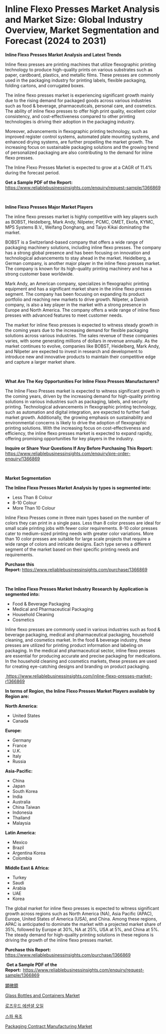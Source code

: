 <p><h1>Inline Flexo Presses Market Analysis and Market Size: Global Industry Overview, Market Segmentation and Forecast (2024 to 2031)</h1></p><p><strong>Inline Flexo Presses Market Analysis and Latest Trends</strong></p>
<p><p>Inline flexo presses are printing machines that utilize flexographic printing technology to produce high-quality prints on various substrates such as paper, cardboard, plastics, and metallic films. These presses are commonly used in the packaging industry for printing labels, flexible packaging, folding cartons, and corrugated boxes.</p><p>The inline flexo presses market is experiencing significant growth mainly due to the rising demand for packaged goods across various industries such as food & beverage, pharmaceuticals, personal care, and cosmetics. The ability of inline flexo presses to offer high print quality, excellent color consistency, and cost-effectiveness compared to other printing technologies is driving their adoption in the packaging industry.</p><p>Moreover, advancements in flexographic printing technology, such as improved register control systems, automated plate mounting systems, and enhanced drying systems, are further propelling the market growth. The increasing focus on sustainable packaging solutions and the growing trend of personalized packaging are also contributing to the demand for inline flexo presses.</p><p>The Inline Flexo Presses Market is expected to grow at a CAGR of 11.4% during the forecast period.</p></p>
<p><strong>Get a Sample PDF of the Report:&nbsp;</strong> <a href="https://www.reliablebusinessinsights.com/enquiry/request-sample/1366869">https://www.reliablebusinessinsights.com/enquiry/request-sample/1366869</a></p>
<p>&nbsp;</p>
<p><strong>Inline Flexo Presses Major Market Players</strong></p>
<p><p>The inline flexo presses market is highly competitive with key players such as BOBST, Heidelberg, Mark Andy, Nilpeter, PCMC, OMET, Ekofa, KYMC, MPS Systems B.V., Weifang Donghang, and Taiyo Kikai dominating the market. </p><p>BOBST is a Switzerland-based company that offers a wide range of packaging machinery solutions, including inline flexo presses. The company has a strong global presence and has been focusing on innovation and technological advancements to stay ahead in the market. Heidelberg, a German company, is another major player in the inline flexo presses market. The company is known for its high-quality printing machinery and has a strong customer base worldwide. </p><p>Mark Andy, an American company, specializes in flexographic printing equipment and has a significant market share in the inline flexo presses segment. The company has been focusing on expanding its product portfolio and reaching new markets to drive growth. Nilpeter, a Danish company, is also a key player in the market with a strong presence in Europe and North America. The company offers a wide range of inline flexo presses with advanced features to meet customer needs.</p><p>The market for inline flexo presses is expected to witness steady growth in the coming years due to the increasing demand for flexible packaging solutions across various industries. The sales revenue of these companies varies, with some generating millions of dollars in revenue annually. As the market continues to evolve, companies like BOBST, Heidelberg, Mark Andy, and Nilpeter are expected to invest in research and development to introduce new and innovative products to maintain their competitive edge and capture a larger market share.</p></p>
<p>&nbsp;</p>
<p><strong>What Are The Key Opportunities For Inline Flexo Presses Manufacturers?</strong></p>
<p><p>The Inline Flexo Presses market is expected to witness significant growth in the coming years, driven by the increasing demand for high-quality printing solutions in various industries such as packaging, labels, and security printing. Technological advancements in flexographic printing technology, such as automation and digital integration, are expected to further fuel market growth. Additionally, the growing emphasis on sustainability and environmental concerns is likely to drive the adoption of flexographic printing solutions. With the increasing focus on cost-effectiveness and efficiency, the inline flexo presses market is expected to expand rapidly, offering promising opportunities for key players in the industry.</p></p>
<p><strong>Inquire or Share Your Questions If Any Before Purchasing This Report:</strong> <a href="https://www.reliablebusinessinsights.com/enquiry/pre-order-enquiry/1366869">https://www.reliablebusinessinsights.com/enquiry/pre-order-enquiry/1366869</a></p>
<p>&nbsp;</p>
<p><strong>Market Segmentation</strong></p>
<p><strong>The Inline Flexo Presses Market Analysis by types is segmented into:</strong></p>
<p><ul><li>Less Than 8 Colour</li><li>8-10 Colour</li><li>More Than 10 Colour</li></ul></p>
<p><p>Inline Flexo Presses come in three main types based on the number of colors they can print in a single pass. Less than 8 color presses are ideal for small scale printing jobs with fewer color requirements. 8-10 color presses cater to medium-sized printing needs with greater color variations. More than 10 color presses are suitable for large scale projects that require a wide range of colors and intricate designs. Each type serves a different segment of the market based on their specific printing needs and requirements.</p></p>
<p><strong>Purchase this Report:&nbsp;</strong><a href="https://www.reliablebusinessinsights.com/purchase/1366869">https://www.reliablebusinessinsights.com/purchase/1366869</a></p>
<p>&nbsp;</p>
<p><strong>The Inline Flexo Presses Market Industry Research by Application is segmented into:</strong></p>
<p><ul><li>Food & Beverage Packaging</li><li>Medical and Pharmaceutical Packaging</li><li>Household Cleaning</li><li>Cosmetics</li></ul></p>
<p><p>Inline flexo presses are commonly used in various industries such as food & beverage packaging, medical and pharmaceutical packaging, household cleaning, and cosmetics market. In the food & beverage industry, these presses are utilized for printing product information and labeling on packaging. In the medical and pharmaceutical sector, inline flexo presses are essential for producing accurate and precise packaging for medications. In the household cleaning and cosmetics markets, these presses are used for creating eye-catching designs and branding on product packaging.</p></p>
<p><a href="https://www.reliablebusinessinsights.com/inline-flexo-presses-market-r1366869">&nbsp;https://www.reliablebusinessinsights.com/inline-flexo-presses-market-r1366869</a></p>
<p><strong>In terms of Region, the Inline Flexo Presses Market Players available by Region are:</strong></p>
<p>
    <p> <strong> North America: </strong>
        <ul>
            <li>United States</li>
            <li>Canada</li>
        </ul>
        </p> 
    <p> <strong> Europe: </strong>
        <ul>
            <li>Germany</li>
            <li>France</li>
            <li>U.K.</li>
            <li>Italy</li>
            <li>Russia</li>
        </ul>
        </p> 
    <p> <strong> Asia-Pacific: </strong>
        <ul>
            <li>China</li>
            <li>Japan</li>
            <li>South Korea</li>
            <li>India</li>
            <li>Australia</li>
            <li>China Taiwan</li>
            <li>Indonesia</li>
            <li>Thailand</li>
            <li>Malaysia</li>
        </ul>
        </p> 
    <p> <strong> Latin America: </strong>
        <ul>
            <li>Mexico</li>
            <li>Brazil</li>
            <li>Argentina Korea</li>
            <li>Colombia</li>
        </ul>
        </p> 
    <p> <strong> Middle East & Africa: </strong>
        <ul>
            <li>Turkey</li>
            <li>Saudi</li>
            <li>Arabia</li>
            <li>UAE</li>
            <li>Korea</li>
        </ul>
    </p>
    </p>
<p><p>The global market for inline flexo presses is expected to witness significant growth across regions such as North America (NA), Asia Pacific (APAC), Europe, United States of America (USA), and China. Among these regions, APAC is anticipated to dominate the market with a projected market share of 35%, followed by Europe at 30%, NA at 25%, USA at 5%, and China at 5%. The steady demand for high-quality printing solutions in these regions is driving the growth of the inline flexo presses market.</p></p>
<p><strong>Purchase this Report: </strong><a href="https://www.reliablebusinessinsights.com/purchase/1366869">https://www.reliablebusinessinsights.com/purchase/1366869</a></p>
<p>&nbsp;<strong>Get a Sample PDF of the Report:&nbsp;&nbsp;</strong><a href="https://www.reliablebusinessinsights.com/enquiry/request-sample/1366869">https://www.reliablebusinessinsights.com/enquiry/request-sample/1366869</a></p>
<p><strong></strong></p>
<p><p><a href="https://medium.com/@lucasrandall2020/%E3%83%9E%E3%82%A4%E3%82%AF%E3%83%AD%E3%82%B9%E3%82%B3%E3%83%BC%E3%83%97%E5%B8%82%E5%A0%B4%E3%81%AE%E3%83%88%E3%83%AC%E3%83%B3%E3%83%89%E3%81%A8%E5%B8%82%E5%A0%B4%E5%88%86%E6%9E%90%E3%81%AF-2024%E5%B9%B4%E3%81%8B%E3%82%892031%E5%B9%B4%E3%81%BE%E3%81%A7%E3%81%AE%E6%9C%9F%E9%96%93%E3%81%AB%E4%BA%88%E6%B8%AC%E3%81%95%E3%82%8C%E3%81%A6%E3%81%84%E3%81%BE%E3%81%99-48e0524b6952">顕微鏡</a></p><p><a href="https://github.com/dx0328/Market-Research-Report-List-3/blob/main/glass-bottles-and-containers-market.md">Glass Bottles and Containers Market</a></p><p><a href="https://medium.com/@leeusso5656/%EB%A1%9C%EC%A6%88%EC%9A%B0%EB%93%9C-%EC%97%90%EC%84%BC%EC%85%9C-%EC%98%A4%EC%9D%BC-%EC%8B%9C%EC%9E%A5-%EB%B3%B4%EA%B3%A0%EC%84%9C%EB%8A%94-%EC%9D%B4-%EC%8B%9C%EC%9E%A5%EC%9D%98-%EC%B5%9C%EC%8B%A0-%ED%8A%B8%EB%A0%8C%EB%93%9C%EC%99%80-%EC%84%B1%EC%9E%A5-%EA%B8%B0%ED%9A%8C%EB%A5%BC-%EB%B3%B4%EC%97%AC%EC%A4%8D%EB%8B%88%EB%8B%A4-9eca1f34ae6e">로즈우드 에센셜 오일</a></p><p><a href="https://medium.com/@cierrahayes1930/%EC%8A%A4%ED%8C%8C-%EC%9A%95%EC%A1%B0-%EC%8B%9C%EC%9E%A5-%EA%B7%9C%EB%AA%A8-cagr-%EB%8F%99%ED%96%A5-2024-2030-82afd3764365">스파 욕조</a></p><p><a href="https://github.com/Glendatilghmankmgz0rbhwpy/Market-Research-Report-List-3/blob/main/packaging-contract-manufacturing-market.md">Packaging Contract Manufacturing Market</a></p></p>